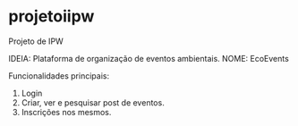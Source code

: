 # projetoiipw
Projeto de IPW

IDEIA: Plataforma de organização de eventos ambientais.
NOME: EcoEvents

Funcionalidades principais:
  1. Login
  2. Criar, ver e pesquisar post de eventos.
  3. Inscrições nos mesmos.
